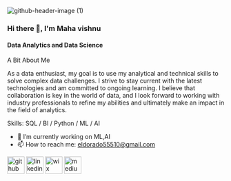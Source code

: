 
![github-header-image (1)](https://github.com/vishnu55510/vishnu55510/assets/162179720/f8fe4123-121b-46ab-9bb1-7c520439a5f2)

### Hi there 👋, I'm Maha vishnu 
#### Data Analytics and Data Science

A Bit About Me

As a data enthusiast, my goal is to use my analytical and technical skills to solve complex data challenges. I strive to stay current with the latest technologies and am committed to ongoing learning. I believe that collaboration is key in the world of data, and I look forward to working with industry professionals to refine my abilities and ultimately make an impact in the field of analytics.

Skills: SQL / BI / Python / ML / AI 

- 🔭 I’m currently working on ML,AI 
- 📫 How to reach me: eldorado55510@gmail.com 


[<img src='https://cdn.jsdelivr.net/npm/simple-icons@3.0.1/icons/github.svg' alt='github' height='40'>](https://github.com/https://github.com/vishnu55510)  [<img src='https://cdn.jsdelivr.net/npm/simple-icons@3.0.1/icons/linkedin.svg' alt='linkedin' height='40'>]([https://www.linkedin.com/in/https://www.linkedin.com/in/maha-vishnu-b031aa234//](https://www.linkedin.com/in/maha-vishnu-b031aa234/))   [<img src='https://cdn.jsdelivr.net/npm/simple-icons@3.0.1/icons/wix.svg' alt='wix' height='40'>](https://eldorado55510.wixsite.com/my-site-4)  [<img src='https://cdn.jsdelivr.net/npm/simple-icons@3.0.1/icons/medium.svg' alt='medium' height='40'>](https://medium.com/@eldorado55510)  


<!---
vishnu55510/vishnu55510 is a ✨ special ✨ repository because its `README.md` (this file) appears on your GitHub profile.
You can click the Preview link to take a look at your changes.
--->
